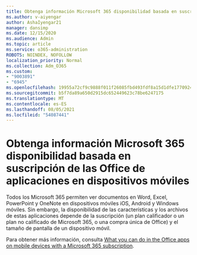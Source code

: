 ```yaml
---
title: Obtenga información Microsoft 365 disponibilidad basada en suscripción de las Office de aplicaciones en dispositivos móviles
ms.author: v-aiyengar
author: AshaIyengar21
manager: dansimp
ms.date: 12/15/2020
ms.audience: Admin
ms.topic: article
ms.service: o365-administration
ROBOTS: NOINDEX, NOFOLLOW
localization_priority: Normal
ms.collection: Adm_O365
ms.custom:
- "9003891"
- "6945"
ms.openlocfilehash: 19955a72cf9c9888f011f26085fbd493fdf8a15d1dfe17709244497f52be02d7
ms.sourcegitcommit: b5f7da89a650d2915dc652449623c78be6247175
ms.translationtype: MT
ms.contentlocale: es-ES
ms.lasthandoff: 08/05/2021
ms.locfileid: "54087441"
---
```

# <a name="learn-about-microsoft-365-subscriptionbased-availability-of-office-apps-features-on-mobile-devices"></a>Obtenga información Microsoft 365 disponibilidad basada en suscripción de las Office de aplicaciones en dispositivos móviles

Todos los Microsoft 365 permiten ver documentos en Word, Excel, PowerPoint y OneNote en dispositivos móviles iOS, Android y Windows móviles. Sin embargo, la disponibilidad de las características y los archivos de estas aplicaciones depende de la suscripción (un plan calificador o un plan no calificado de Microsoft 365, o una compra única de Office) y el tamaño de pantalla de un dispositivo móvil.

Para obtener más información, consulta [What you can do in the Office apps on mobile devices with a Microsoft 365 subscription](https://go.microsoft.com/fwlink/?linkid=2135575). 